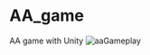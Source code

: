 # AA_game
AA game with Unity
![aaGameplay](https://github.com/mustafa-kir/AA_game/assets/70714525/800babbd-9dc3-415e-99e1-d5d5f086cbe5)
